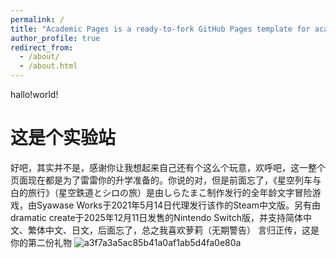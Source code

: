 ```yaml
---
permalink: /
title: "Academic Pages is a ready-to-fork GitHub Pages template for academic personal websites"
author_profile: true
redirect_from: 
  - /about/
  - /about.html
---
```


hallo!world!

这是个实验站
======
好吧，其实并不是，感谢你让我想起来自己还有个这么个玩意，欢呼吧，这一整个页面现在都是为了雷雷你的升学准备的。你说的对，但是前面忘了，《星空列车与白的旅行》（星空鉄道とシロの旅）是由しらたまこ制作发行的全年龄文字冒险游戏，由Syawase Works于2021年5月14日代理发行该作的Steam中文版。另有由dramatic create于2025年12月11日发售的Nintendo Switch版，并支持简体中文、繁体中文、日文，后面忘了，总之我喜欢萝莉（无期警告）
言归正传，这是你的第二份礼物
![a3f7a3a5ac85b41a0af1ab5d4fa0e80a](https://github.com/user-attachments/assets/88d15453-0e71-4966-a5d2-dc9800014774)
